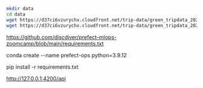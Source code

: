 ```bash
mkdir data
cd data
wget https://d37ci6vzurychx.cloudfront.net/trip-data/green_tripdata_2023-01.parquet
wget https://d37ci6vzurychx.cloudfront.net/trip-data/green_tripdata_2023-02.parquet
```

https://github.com/discdiver/prefect-mlops-zoomcamp/blob/main/requirements.txt

conda create --name prefect-ops python=3.9.12

pip install -r requirements.txt

http://127.0.0.1:4200/api